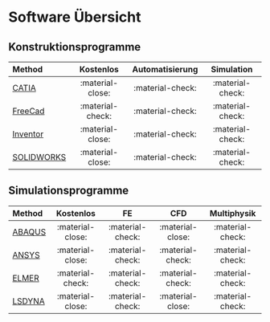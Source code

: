 # Software Übersicht


## Konstruktionsprogramme

| Method      | Kostenlos | Automatisierung | Simulation |
| :---------- | :-------: | :-------------: | :--------: |
| [CATIA](https://www.3ds.com/products-services/catia/)     | :material-close: |:material-check: |:material-check: |
| [FreeCad](https://www.freecadweb.org/)  | :material-check: |:material-check: |:material-check: |
| [Inventor](https://www.autodesk.de/products/inventor/overview)  | :material-close: |:material-check: |:material-check: |
| [SOLIDWORKS](https://www.solidworks.com/)  | :material-close: |:material-check: |:material-check: |


## Simulationsprogramme

| Method      | Kostenlos | FE | CFD | Multiphysik |
| :---------- | :-------: |:-------: |:-------: |:-------: |
| [ABAQUS](https://www.3ds.com/de/produkte-und-services/simulia/produkte/abaqus/)     | :material-close: | :material-check: | :material-close: | :material-check: |
| [ANSYS](https://www.ansys.com/)     | :material-close: | :material-check: | :material-check: | :material-check: |
| [ELMER](https://www.elmerfem.org/blog/)    | :material-check: | :material-check: | :material-check: | :material-check: |
| [LSDYNA](https://www.dynamore.de/de/produkte/dyna)    | :material-close: | :material-check: | :material-close: | :material-check: |